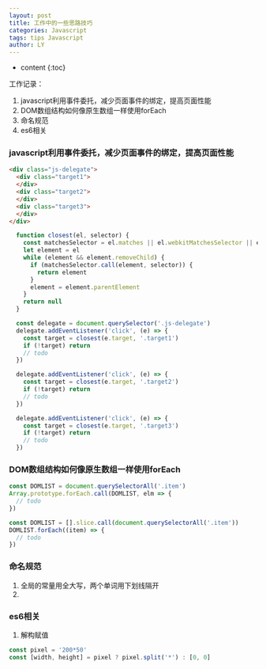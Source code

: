 ```yaml
---
layout: post
title: 工作中的一些思路技巧
categories: Javascript
tags: tips Javascript
author: LY
---
```


* content
{:toc}  

工作记录：

1. javascript利用事件委托，减少页面事件的绑定，提高页面性能
2. DOM数组结构如何像原生数组一样使用forEach
3. 命名规范
4. es6相关











### javascript利用事件委托，减少页面事件的绑定，提高页面性能

```html
<div class="js-delegate">
  <div class="target1">
  </div>
  <div class="target2">
  </div>
  <div class="target3">
  </div>
</div>
```
```js
  function closest(el, selector) {
    const matchesSelector = el.matches || el.webkitMatchesSelector || el.mozMatchesSelector || el.msMatchesSelector
    let element = el
    while (element && element.removeChild) {
      if (matchesSelector.call(element, selector)) {
        return element
      }
      element = element.parentElement
    }
    return null
  }

  const delegate = document.querySelector('.js-delegate')
  delegate.addEventListener('click', (e) => {
    const target = closest(e.target, '.target1')
    if (!target) return
    // todo
  })

  delegate.addEventListener('click', (e) => {
    const target = closest(e.target, '.target2')
    if (!target) return
    // todo
  })

  delegate.addEventListener('click', (e) => {
    const target = closest(e.target, '.target3')
    if (!target) return
    // todo
  })
```

### DOM数组结构如何像原生数组一样使用forEach

```js
const DOMLIST = document.querySelectorAll('.item')
Array.prototype.forEach.call(DOMLIST, elm => {
  // todo
})
```

```js
const DOMLIST = [].slice.call(document.querySelectorAll('.item'))
DOMLIST.forEach((item) => {
  // todo
})
```

### 命名规范

1. 全局的常量用全大写，两个单词用下划线隔开
2. 

### es6相关

1. 解构赋值

```js
const pixel = '200*50'
const [width, height] = pixel ? pixel.split('*') : [0, 0]
```



